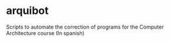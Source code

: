 # arquibot
Scripts to automate the correction of programs for the Computer Architecture course (In spanish)
